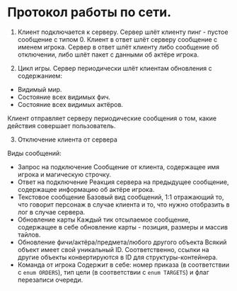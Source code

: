 # Протокол работы по сети.

1. Клиент подключается к серверу.
Сервер шлёт клиенту пинг - пустое сообщение с типом 0.
Клиент в ответ шлёт серверу сообщение с именем игрока.
Сервер в ответ шлёт клиенту либо сообщение об отключении,
	либо шлёт пакет с данными об актёре игрока.

2. Цикл игры.
Сервер периодически шлёт клиентам обновления с содержанием:
- Видимый мир.
- Состояние всех видимых фич.
- Состояние всех видимых актёров.

Клиент отправляет серверу периодические сообщения о том, какие действия
совершает пользователь.

3. Отключение клиента от сервера


Виды сообщений:
- Запрос на подключение
Сообщение от клиента, содержащее имя игрока и магическую строчку.
- Ответ на подключение
Реакция сервера на предыдущее сообщение, содержащее информацию об актёре игрока.
- Текстовое сообщение
Базовый вид сообщений, 1:1 отражающий то, что говорит персонаж в случае клиента
и то, что нужно отобразить в лог в случае сервера.
- Обновление карты
Каждый тик отсылаемое сообщение, содержащее в себе обновление карты - позиция,
размеры и массив тайлов.
- Обновление фичи/актёра/предмета/любого другого объекта
Всякий объект имеет свой уникальный ID. Соответственно, ссылки на другие объекты
конвертируются в ID для структуры-контейнера.
- Команда от игрока
Содержит в себе: номер приказа (в соответствии с `enum ORDERS`), тип цели
(в соответствии с `enum TARGETS`) и флаг перезаписи очереди.
